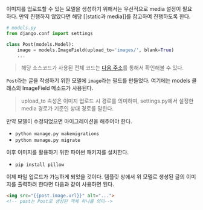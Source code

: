 이미지를 업로드할 수 있는 모델을 생성하기 위해서는 우선적으로 media 설정이 필요하다. 만약 진행하지 않았다면 해당 [[static과 media]]를 참고하여 진행하도록 한다.

```python
# models.py
from django.conf import settings

class Post(models.Model):
    image = models.ImageField(upload_to='images/', blank=True)
    ...
```

> 해당 소스코드가 사용된 전체 코드는 [다음 주소](https://github.com/likelionmju/likelionmyongji_lionstagram/blob/master/page/models.py)를 통해서 확인해볼 수 있다.

`Post`라는 글을 작성하기 위한 모델에 `image`라는 필드를 만들었다. 여기에는 models 클래스의 ImageField 메소드가 사용된다.

> upload_to 속성은 이미지 업로드 시 경로를 의미하며, settings.py에서 설정한 media 경로가 기준인 상대 경로를 말한다.

만약 모델이 수정되었으면 마이그레이션을 해주어야 한다.

- `python manage.py makemigrations`
- `python manage.py migrate`

이후 이미지를 활용하기 위한 파이썬 패키지를 설치한다.

- `pip install pillow`

이제 파일 업로드가 가능하게 되었을 것이다. 템플릿 상에서 위 모델로 생성된 글의 이미지를 출력하려 한다면 다음과 같이 사용하면 된다.

```html
<img src="{{post.image.url}}" alt="...">
<!-- post는 Post로 생성된 객체 하나를 의미-->
```